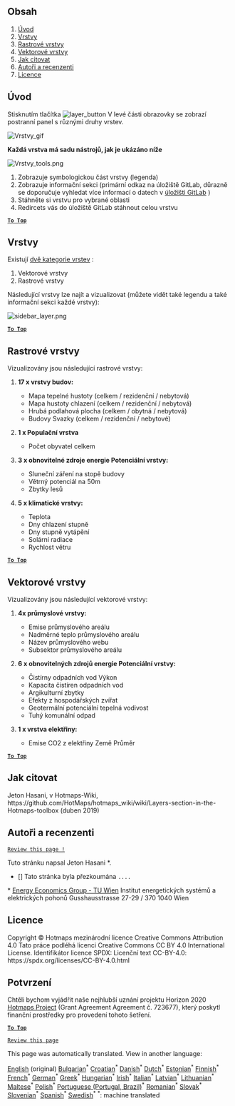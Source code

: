 <h2> Obsah </h2><ol><li> <a href="#Introduction">Úvod</a> </li><li> <a href="#Layers">Vrstvy</a> </li><li> <a href="#Raster-Layers">Rastrové vrstvy</a> </li><li> <a href="#Vector-Layers">Vektorové vrstvy</a> </li><li> <a href="#How-to-cite">Jak citovat</a> </li><li> <a href="#Authors-and-reviewers">Autoři a recenzenti</a> </li><li> <a href="#License">Licence</a> </li></ol><h2> Úvod </h2><p> Stisknutím tlačítka <img alt="layer_button" src="https://github.com/HotMaps/hotmaps_wiki/blob/master/Images/general_tool_functionalities_and_structure/layers_button.PNG"/> V levé části obrazovky se zobrazí postranní panel s různými druhy vrstev. </p><p><img alt="Vrstvy_gif" src="https://github.com/HotMaps/hotmaps_wiki/blob/master/Images/general_tool_functionalities_and_structure/layers.gif"/></p><p> <strong>Každá vrstva má sadu nástrojů, jak je ukázáno níže</strong> </p><p><img alt="Vrstvy_tools.png" src="https://github.com/HotMaps/hotmaps_wiki/blob/master/Images/general_tool_functionalities_and_structure/layers_tools.png"/></p><ol><li> Zobrazuje symbologickou část vrstvy (legenda) </li><li> Zobrazuje informační sekci (primární odkaz na úložiště GitLab, důrazně se doporučuje vyhledat více informací o datech v <a href="https://gitlab.com/hotmaps">úložišti GitLab</a> ) </li><li> Stáhněte si vrstvu pro vybrané oblasti </li><li> Redircets vás do úložiště GitLab stáhnout celou vrstvu </li></ol><p><ins> <code><strong><a href="#table-of-contents">To Top</a></strong></code> </ins> </p><h2> Vrstvy </h2><p> Existují <a href="https://www.gislounge.com/geodatabases-explored-vector-and-raster-data">dvě kategorie vrstev</a> : </p><ol><li> Vektorové vrstvy </li><li> Rastrové vrstvy </li></ol><p> Následující vrstvy lze najít a vizualizovat (můžete vidět také legendu a také informační sekci každé vrstvy): </p><p><img alt="sidebar_layer.png" src="https://github.com/HotMaps/hotmaps_wiki/blob/master/Images/general_tool_functionalities_and_structure/all_layers.png"/></p><p><ins> <code><strong><a href="#table-of-contents">To Top</a></strong></code> </ins> </p><h2> Rastrové vrstvy </h2><p> Vizualizovány jsou následující rastrové vrstvy: </p><ol><li><p> <strong>17 x vrstvy budov:</strong> </p><ul><li> Mapa tepelné hustoty (celkem / rezidenční / nebytová) </li><li> Mapa hustoty chlazení (celkem / rezidenční / nebytová) </li><li> Hrubá podlahová plocha (celkem / obytná / nebytová) </li><li> Budovy Svazky (celkem / rezidenční / nebytové) </li></ul></li><li><p> <strong>1 x Populační vrstva</strong> </p><ul><li> Počet obyvatel celkem </li></ul></li><li><p> <strong>3 x obnovitelné zdroje energie Potenciální vrstvy:</strong> </p><ul><li> Sluneční záření na stopě budovy </li><li> Větrný potenciál na 50m </li><li> Zbytky lesů </li></ul></li><li><p> <strong>5 x klimatické vrstvy:</strong> </p><ul><li> Teplota </li><li> Dny chlazení stupně </li><li> Dny stupně vytápění </li><li> Solární radiace </li><li> Rychlost větru </li></ul></li></ol><p><ins> <code><strong><a href="#table-of-contents">To Top</a></strong></code> </ins> </p><h2> Vektorové vrstvy </h2><p> Vizualizovány jsou následující vektorové vrstvy: </p><ol><li><p> <strong>4x průmyslové vrstvy:</strong> </p><ul><li> Emise průmyslového areálu </li><li> Nadměrné teplo průmyslového areálu </li><li> Název průmyslového webu </li><li> Subsektor průmyslového areálu </li></ul></li><li><p> <strong>6 x obnovitelných zdrojů energie Potenciální vrstvy:</strong> </p><ul><li> Čistírny odpadních vod Výkon </li><li> Kapacita čistíren odpadních vod </li><li> Argikulturní zbytky </li><li> Efekty z hospodářských zvířat </li><li> Geotermální potenciální tepelná vodivost </li><li> Tuhý komunální odpad </li></ul></li><li><p> <strong>1 x vrstva elektřiny:</strong> </p><ul><li> Emise CO2 z elektřiny Země Průměr </li></ul></li></ol><p><ins> <code><strong><a href="#table-of-contents">To Top</a></strong></code> </ins> </p><h2> Jak citovat </h2><p> Jeton Hasani, v Hotmaps-Wiki, https://github.com/HotMaps/hotmaps_wiki/wiki/Layers-section-in-the-Hotmaps-toolbox (duben 2019) </p><h2> Autoři a recenzenti </h2><p> <code><a href="https://github.com/HotMaps/hotmaps_wiki/wiki/Layer-Section/_edit">Review this page !</a></code> </p> <p> Tuto stránku napsal Jeton Hasani *. </p><ul><li> [] Tato stránka byla přezkoumána <code>....</code> </li></ul><p> * <a href="https://eeg.tuwien.ac.at/">Energy Economics Group - TU Wien</a> Institut energetických systémů a elektrických pohonů Gusshausstrasse 27-29 / 370 1040 Wien </p><h2> Licence </h2><p> Copyright © Hotmaps mezinárodní licence Creative Commons Attribution 4.0 Tato práce podléhá licenci Creative Commons CC BY 4.0 International License. Identifikátor licence SPDX: Licenční text CC-BY-4.0: https://spdx.org/licenses/CC-BY-4.0.html </p><h2> Potvrzení </h2><p> Chtěli bychom vyjádřit naše nejhlubší uznání projektu Horizon 2020 <a href="https://www.hotmaps-project.eu">Hotmaps Project</a> (Grant Agreement Agreement č. 723677), který poskytl finanční prostředky pro provedení tohoto šetření. </p><p><ins> <code><strong><a href="#table-of-contents">To Top</a></strong></code> </ins> </p><p> <code><a href="https://github.com/HotMaps/hotmaps_wiki/wiki/Layer-Section/_edit">Review this page</a></code> </p>

This page was automatically translated. View in another language:

[English](en-Layers-section-in-the-Hotmaps-toolbox) (original) [Bulgarian](bg-Layers-section-in-the-Hotmaps-toolbox)<sup>\*</sup> [Croatian](hr-Layers-section-in-the-Hotmaps-toolbox)<sup>\*</sup>  [Danish](da-Layers-section-in-the-Hotmaps-toolbox)<sup>\*</sup> [Dutch](nl-Layers-section-in-the-Hotmaps-toolbox)<sup>\*</sup> [Estonian](et-Layers-section-in-the-Hotmaps-toolbox)<sup>\*</sup> [Finnish](fi-Layers-section-in-the-Hotmaps-toolbox)<sup>\*</sup> [French](fr-Layers-section-in-the-Hotmaps-toolbox)<sup>\*</sup> [German](de-Layers-section-in-the-Hotmaps-toolbox)<sup>\*</sup> [Greek](el-Layers-section-in-the-Hotmaps-toolbox)<sup>\*</sup> [Hungarian](hu-Layers-section-in-the-Hotmaps-toolbox)<sup>\*</sup> [Irish](ga-Layers-section-in-the-Hotmaps-toolbox)<sup>\*</sup> [Italian](it-Layers-section-in-the-Hotmaps-toolbox)<sup>\*</sup> [Latvian](lv-Layers-section-in-the-Hotmaps-toolbox)<sup>\*</sup> [Lithuanian](lt-Layers-section-in-the-Hotmaps-toolbox)<sup>\*</sup> [Maltese](mt-Layers-section-in-the-Hotmaps-toolbox)<sup>\*</sup> [Polish](pl-Layers-section-in-the-Hotmaps-toolbox)<sup>\*</sup> [Portuguese (Portugal, Brazil)](pt-Layers-section-in-the-Hotmaps-toolbox)<sup>\*</sup> [Romanian](ro-Layers-section-in-the-Hotmaps-toolbox)<sup>\*</sup> [Slovak](sk-Layers-section-in-the-Hotmaps-toolbox)<sup>\*</sup> [Slovenian](sl-Layers-section-in-the-Hotmaps-toolbox)<sup>\*</sup> [Spanish](es-Layers-section-in-the-Hotmaps-toolbox)<sup>\*</sup> [Swedish](sv-Layers-section-in-the-Hotmaps-toolbox)<sup>\*</sup>
<sup>\*</sup>: machine translated
